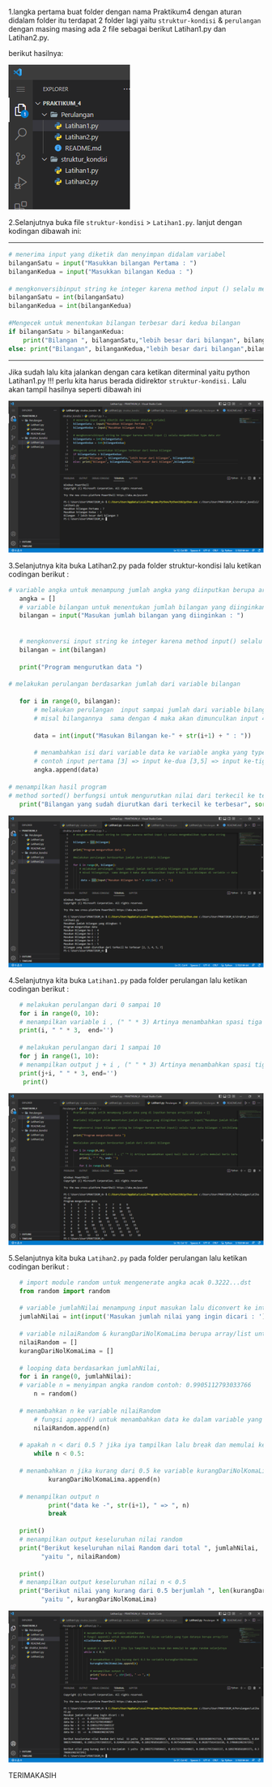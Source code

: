 1.langka pertama buat folder dengan nama Praktikum4  dengan aturan didalam folder itu terdapat 2 folder lagi yaitu `struktur-kondisi` & `perulangan` dengan masing masing ada 2 file sebagai berikut Latihan1.py dan Latihan2.py.

berikut hasilnya:

![](../img/hasil%20folder.png)



2.Selanjutnya  buka file `struktur-kondisi` > `Latihan1.py`. lanjut dengan kodingan dibawah ini:
   
----------------------------------------------------------------------------------------------------------
```python
# menerima input yang diketik dan menyimpan didalam variabel
bilanganSatu = input("Masukkan bilangan Pertama : ")
bilanganKedua = input("Masukkan bilangan Kedua : ")

# mengkonversibinput string ke integer karena method input () selalu mengembalikan type data str
bilanganSatu = int(bilanganSatu)
bilanganKedua = int(bilanganKedua)

#Mengecek untuk menentukan bilangan terbesar dari kedua bilangan
if bilanganSatu > bilanganKedua:
    print("Bilangan ", bilanganSatu,"lebih besar dari bilangan", bilanganKedua)
else: print("Bilangan", bilanganKedua,"lebih besar dari bilangan",bilanganSatu)

```
----------------------------------------------------------------------------------------------------------

Jika sudah lalu kita jalankan dengan cara ketikan diterminal yaitu python Latihan1.py !!! perlu kita harus berada didirektor `struktur-kondisi.` Lalu akan tampil hasilnya seperti dibawah ini

![](../img/struktur%20kondisi%20%20latihan%201.png)



3.Selanjutnya kita buka Latihan2.py pada folder struktur-kondisi lalu ketikan codingan berikut :



```python
# variable angka untuk menampung jumlah angka yang diinputkan berupa array/list
   angka = []
   # variable bilangan untuk menentukan jumlah bilangan yang diinginkan
   bilangan = input("Masukan jumlah bilangan yang diinginkan : ")


   # mengkonversi input string ke integer karena method input() selalu mengembalikan type data string
   bilangan = int(bilangan)

   print("Program mengurutkan data ")

# melakukan perulangan berdasarkan jumlah dari variable bilangan

   for i in range(0, bilangan):
       # melakukan perulangan  input sampai jumlah dari variable bilangan yang sudah ditentukan
       # misal bilangannya  sama dengan 4 maka akan dimunculkan input 4 kali lalu disimpan di variable => data

       data = int(input("Masukan Bilangan ke-" + str(i+1) + " : "))

       # menambahkan isi dari variable data ke variable angka yang type datanya berupa array
       # contoh input pertama [3] => input ke-dua [3,5] => input ke-tiga [3,5,2] => input ke-empat[3,5,2,9] dan seterusnya sesuai jumlah variable bilangan
       angka.append(data)

# menampilkan hasil program
# method sorted() berfungsi untuk mengurutkan nilai dari terkecil ke terbesar,
   print("Bilangan yang sudah diurutkan dari terkecil ke terbesar", sorted(angka))
```
![](../img/struktur%20kondisi%202.png)



4.Selanjutnya kita buka `Latihan1.py` pada folder perulangan lalu ketikan codingan berikut :



```python
   # melakukan perulangan dari 0 sampai 10
   for i in range(0, 10):
   # menampilkan variable i , (" " * 3) Artinya menambahkan spasi tiga kali lalu end => yaitu memulai baris baru setelah nilai terakhir
   print(i, " " * 3,  end='')

   # melakukan perulangan dari 1 sampai 10
   for j in range(1, 10):
   # menampilkan output j + i , (" " * 3) Artinya menambahkan spasi tiga kali lalu end => yaitu memulai baris baru setelah nilai terakhir
   print(j+i, " " * 3, end='')
    print()
   ```
![](../img/perulangan%201.png)

5.Selanjutnya kita buka `Latihan2.py` pada folder perulangan lalu ketikan codingan berikut :

```python
   # import module random untuk mengenerate angka acak 0.3222...dst
   from random import random

   # variable jumlahNilai menampung input masukan lalu diconvert ke integer
   jumlahNilai = int(input('Masukan jumlah nilai yang ingin dicari : '))

   # variable nilaiRandom & kurangDariNolKomaLima berupa array/list untuk menyimpan data yang diperlukan nanti.
   nilaiRandom = []
   kurangDariNolKomaLima = []

   # looping data berdasarkan jumlahNilai,
   for i in range(0, jumlahNilai):
   # variable n = menyimpan angka random contoh: 0.9905112793033766
       n = random()

   # menambahkan n ke variable nilaiRandom
       # fungsi append() untuk menambahkan data ke dalam variable yang type datanya berupa array/list
       nilaiRandom.append(n)

   # apakah n < dari 0.5 ? jika iya tampilkan lalu break dan memulai ke angka random selanjutnya
       while n < 0.5:

   # menambahkan n jika kurang dari 0.5 ke variable kurangDariNolKomaLima
           kurangDariNolKomaLima.append(n)

   # menampilkan output n
           print("data ke -", str(i+1), " => ", n)
           break

   print()
   # menampilkan output keseluruhan nilai random
   print("Berikut keseluruhan nilai Random dari total ", jumlahNilai,
         "yaitu ", nilaiRandom)

   print()
   # menampilkan output keseluruhan nilai n < 0.5
   print("Berikut nilai yang kurang dari 0.5 berjumlah ", len(kurangDariNolKomaLima),
         "yaitu ", kurangDariNolKomaLima)
```

![](../img/perulangan%20latihan%202.png)

TERIMAKASIH







